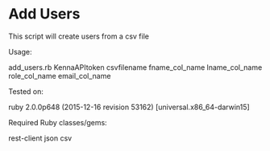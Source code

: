 # Add Users

This script will create users from a csv file

Usage:

add_users.rb KennaAPItoken csvfilename fname_col_name lname_col_name role_col_name email_col_name

Tested on:

ruby 2.0.0p648 (2015-12-16 revision 53162) [universal.x86_64-darwin15]

Required Ruby classes/gems:

rest-client
json
csv
